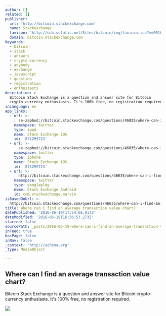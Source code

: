 ```yaml
---
author: []
related: []
publisher:
  url: 'http://bitcoin.stackexchange.com'
  name: Stackexchange
  favicon: 'http://cdn.sstatic.net/Sites/bitcoin/img/favicon.ico?v=0910168c5c65'
  domain: bitcoin.stackexchange.com
keywords:
  - bitcoin
  - stack
  - answers
  - crypto-currency
  - anybody
  - exchange
  - javascript
  - question
  - registration
  - enthusiasts
description: >-
  Bitcoin Stack Exchange is a question and answer site for Bitcoin
  crypto-currency enthusiasts. It's 100% free, no registration required.
inLanguage: en
app_links:
  - url: >-
      se-zaphod://bitcoin.stackexchange.com/questions/46035/where-can-i-find-an-average-transaction-value-chart
    namespace: twitter
    type: ipad
    name: Stack Exchange iOS
    id: '871299723'
  - url: >-
      se-zaphod://bitcoin.stackexchange.com/questions/46035/where-can-i-find-an-average-transaction-value-chart
    namespace: twitter
    type: iphone
    name: Stack Exchange iOS
    id: '871299723'
  - url: >-
      http://bitcoin.stackexchange.com/questions/46035/where-can-i-find-an-average-transaction-value-chart
    namespace: twitter
    type: googleplay
    name: Stack Exchange Android
    id: com.stackexchange.marvin
isBasedOnUrl: >-
  http://bitcoin.stackexchange.com/questions/46035/where-can-i-find-an-average-transaction-value-chart
title: Where can I find an average transaction value chart?
datePublished: '2016-06-19T17:54:08.817Z'
dateModified: '2016-06-19T16:36:53.273Z'
starred: false
sourcePath: _posts/2016-06-19-where-can-i-find-an-average-transaction-value-chart.md
inFeed: true
hasPage: false
inNav: false
_context: 'http://schema.org'
_type: MediaObject

---
```

<article style=""><h1>Where can I find an average transaction value chart?</h1><p>Bitcoin Stack Exchange is a question and answer site for Bitcoin crypto-currency enthusiasts. It's 100% free, no registration required.</p><img src="http://cdn.sstatic.net/Sites/bitcoin/img/apple-touch-icon.png?v=a43e5a337e6b&amp;a" /></article>